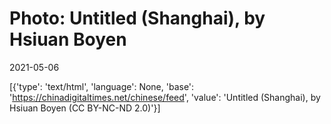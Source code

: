 # Photo: Untitled (Shanghai), by Hsiuan Boyen

2021-05-06

[{'type': 'text/html', 'language': None, 'base': 'https://chinadigitaltimes.net/chinese/feed', 'value': 'Untitled (Shanghai), by Hsiuan Boyen (CC BY-NC-ND 2.0)'}]